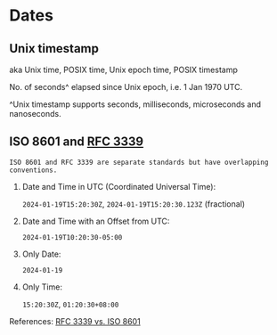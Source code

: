 # Dates

## Unix timestamp

aka Unix time, POSIX time, Unix epoch time, POSIX timestamp

No. of seconds^ elapsed since Unix epoch, i.e. 1 Jan 1970 UTC.

^Unix timestamp supports seconds, milliseconds, microseconds and nanoseconds.

## ISO 8601 and [RFC 3339](https://datatracker.ietf.org/doc/html/rfc3339#section-5.6)

```admonish note
ISO 8601 and RFC 3339 are separate standards but have overlapping conventions.
```

1.	Date and Time in UTC (Coordinated Universal Time):

    `2024-01-19T15:20:30Z`, `2024-01-19T15:20:30.123Z` (fractional)

2.	Date and Time with an Offset from UTC:

    `2024-01-19T10:20:30-05:00`

3.	Only Date:

    `2024-01-19`

4.	Only Time:

    `15:20:30Z`, `01:20:30+08:00`

References:
[RFC 3339 vs. ISO 8601](https://ijmacd.github.io/rfc3339-iso8601/)
